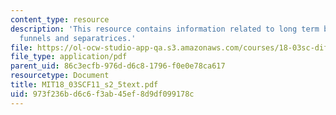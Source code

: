 ```yaml
---
content_type: resource
description: 'This resource contains information related to long term behavior: fences,
  funnels and separatrices.'
file: https://ol-ocw-studio-app-qa.s3.amazonaws.com/courses/18-03sc-differential-equations-fall-2011/973f236bd6c6f3ab45ef8d9df099178c_MIT18_03SCF11_s2_5text.pdf
file_type: application/pdf
parent_uid: 86c3ecfb-976d-d6c8-1796-f0e0e78ca617
resourcetype: Document
title: MIT18_03SCF11_s2_5text.pdf
uid: 973f236b-d6c6-f3ab-45ef-8d9df099178c
---
```

